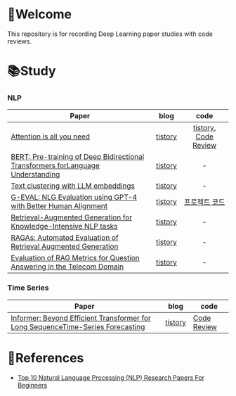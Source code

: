 # 🫡Welcome

This repository is for recording Deep Learning paper studies with code reviews.

# 📚Study
### NLP
|Paper|blog|code|
|----|:----:|:----:|
|[Attention is all you need](https://arxiv.org/abs/1706.03762)|[tistory](https://song9ski-program.tistory.com/entry/%EB%85%BC%EB%AC%B8%EB%A6%AC%EB%B7%B0-Attention-is-all-you-need)| [tistory](https://song9ski-program.tistory.com/entry/%EB%85%BC%EB%AC%B8%EC%BD%94%EB%93%9C%EB%A6%AC%EB%B7%B0-Attention-is-all-you-need-code), [Code Review](https://github.com/skier-song9/DL_study/blob/master/codes/nlp/Attention_is_all_you_need_(ko_en).ipynb)|
|[BERT: Pre-training of Deep Bidirectional Transformers forLanguage Understanding](https://arxiv.org/abs/1810.04805)|[tistory](https://song9ski-program.tistory.com/entry/%EB%85%BC%EB%AC%B8-%EB%A6%AC%EB%B7%B0-BERT-Pre-training-of-Deep-Bidirectional-Transformers-forLanguage-Understanding)|-|
|[Text clustering with LLM embeddings](https://arxiv.org/abs/2403.15112)|[tistory](https://song9ski-program.tistory.com/entry/%EB%85%BC%EB%AC%B8%EB%A6%AC%EB%B7%B0-Text-clustering-with-LLM-embeddings)|-|
|[G-EVAL: NLG Evaluation using GPT-4 with Better Human Alignment](https://arxiv.org/abs/2303.16634)|[tistory](https://song9ski-program.tistory.com/entry/%EB%85%BC%EB%AC%B8%EB%A6%AC%EB%B7%B0-G-EVAL-NLG-Evaluation-using-GPT-4-with-Better-Human-Alignment)|[프로젝트 코드](https://github.com/skier-song9/bitamin_auto_readme_generator/blob/master/code/text_summarization/G-EVAL_testcode.ipynb)|
|[Retrieval-Augmented Generation for Knowledge-Intensive NLP tasks](https://arxiv.org/abs/2005.11401)|[tistory](https://song9ski-program.tistory.com/entry/%EB%85%BC%EB%AC%B8-%EB%A6%AC%EB%B7%B0-RAG-Retrieval-Augmented-Generation-for-Knowledge-Intensive-NLP-tasks)|-|
| [RAGAs: Automated Evaluation of Retrieval Augmented Generation](https://arxiv.org/abs/2309.15217) | [tistory](https://song9ski-program.tistory.com/entry/%EB%85%BC%EB%AC%B8%EB%A6%AC%EB%B7%B0-RAGAs-Automated-Evaluation-of-Retrieval-Augmented-Generation) | - |
| [Evaluation of RAG Metrics for Question Answering in the Telecom Domain](https://arxiv.org/abs/2407.12873) | [tistory](https://song9ski-program.tistory.com/entry/%EB%85%BC%EB%AC%B8-%EB%A6%AC%EB%B7%B0-Evaluation-of-RAG-Metrics-for-Question-Answering-in-the-Telecom-Domain#4.%20Result%20and%20Discussion-1) | - |

### Time Series
|Paper|blog|code|
|----|----|----|
|[Informer: Beyond Efficient Transformer for Long SequenceTime-Series Forecasting](https://arxiv.org/abs/2012.07436)|[tistory](https://song9ski-program.tistory.com/entry/%EB%85%BC%EB%AC%B8%EB%A6%AC%EB%B7%B0-Informer-Beyond-Efficient-Transformer-for-Long-SequenceTime-Series-Forecasting)|[Code Review](https://github.com/skier-song9/DL_study/blob/master/ppt/Informer_code_review.pdf)|

# 📰References
- [Top 10 Natural Language Processing (NLP) Research Papers For Beginners](https://medium.com/@neri.vvo/top-10-natural-language-processing-nlp-research-papers-for-beginners-79c1dd200e5e)
